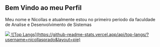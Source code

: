 ## Bem Vindo ao meu Perfil
Meu nome e Nicollas e atualmente estou no primeiro periodo da faculdade de Analise e Desenvolvimento de Sistemas
<div>
  <a href="https://github.com/nicollasprado/nicollasprado">
    <img src="![My GitHub stats](https://github-readme-stats.vercel.app/api?username=nicollasprado&show_icons=true&theme=transparent)">
  ![Top Langs](https://github-readme-stats.vercel.app/api/top-langs/?username=nicollasprado&layout=pie)
</div>



